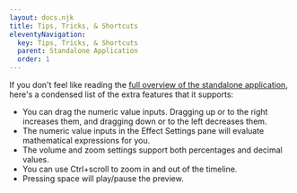 ```yaml
---
layout: docs.njk
title: Tips, Tricks, & Shortcuts
eleventyNavigation:
  key: Tips, Tricks, & Shortcuts
  parent: Standalone Application
  order: 1
---
```


If you don't feel like reading the [full overview of the standalone application](../standalone-application), here's a condensed list of the extra features that it supports:

- You can drag the numeric value inputs. Dragging up or to the right increases them, and dragging down or to the left decreases them.
- The numeric value inputs in the Effect Settings pane will evaluate mathematical expressions for you.
- The volume and zoom settings support both percentages and decimal values.
- You can use Ctrl+scroll to zoom in and out of the timeline.
- Pressing space will play/pause the preview.
